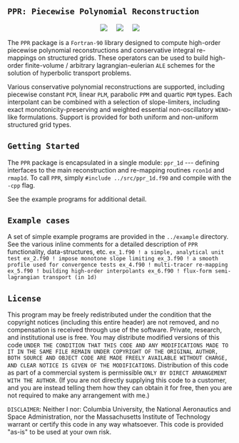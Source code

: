 ## `PPR: Piecewise Polynomial Reconstruction`

<p align="center">
 <img src="../master/img/shear-1.png"> &nbsp &nbsp
 <img src="../master/img/shear-2.png"> &nbsp &nbsp
 <img src="../master/img/shear-3.png">
</p>

The `PPR` package is a `Fortran-90` library designed to compute
high-order piecewise polynomial reconstructions and conservative
integral re-mappings on structured grids. These operators can be used
to build high-order finite-volume / arbitrary lagrangian-eulerian
`ALE` schemes for the solution of hyperbolic transport problems.

Various conservative polynomial reconstructions are supported,
including piecewise constant `PCM`, linear `PLM`, parabolic `PPM` and
quartic `PQM` types. Each interpolant can be combined with a selection
of slope-limiters, including exact monotonicity-preserving and
weighted essential non-oscillatory `WENO`-like formulations. Support
is provided for both uniform and non-uniform structured grid types.

## `Getting Started`

The `PPR` package is encapsulated in a single module: `ppr_1d` ---
defining interfaces to the main reconstruction and re-mapping routines
`rcon1d` and `rmap1d`. To call `PPR`, simply `#include
../src/ppr_1d.f90` and compile with the `-cpp` flag.

See the example programs for additional detail.

## `Example cases`

A set of simple example programs are provided in the `../example`
directory. See the various inline comments for a detailed description
of `PPR` functionality, data-structures, etc.  ```` ex_1.f90 ! a
simple, analytical unit test ex_2.f90 ! impose monotone slope limiting
ex_3.f90 ! a smooth profile used for convergence tests ex_4.f90 !
multi-tracer re-mapping ex_5.f90 ! building high-order interpolants
ex_6.f90 ! flux-form semi-lagrangian transport (in 1d) ````

## `License`

This program may be freely redistributed under the condition that the
copyright notices (including this entire header) are not removed, and
no compensation is received through use of the software. Private,
research, and institutional use is free. You may distribute modified
versions of this code `UNDER THE CONDITION THAT THIS CODE AND ANY
MODIFICATIONS MADE TO IT IN THE SAME FILE REMAIN UNDER COPYRIGHT OF
THE ORIGINAL AUTHOR, BOTH SOURCE AND OBJECT CODE ARE MADE FREELY
AVAILABLE WITHOUT CHARGE, AND CLEAR NOTICE IS GIVEN OF THE
MODIFICATIONS`. Distribution of this code as part of a commercial
system is permissible `ONLY BY DIRECT ARRANGEMENT WITH THE
AUTHOR`. (If you are not directly supplying this code to a customer,
and you are instead telling them how they can obtain it for free, then
you are not required to make any arrangement with me.)

`DISCLAIMER`: Neither I nor: Columbia University, the National
Aeronautics and Space Administration, nor the Massachusetts Institute
of Technology warrant or certify this code in any way whatsoever.
This code is provided "as-is" to be used at your own risk.



